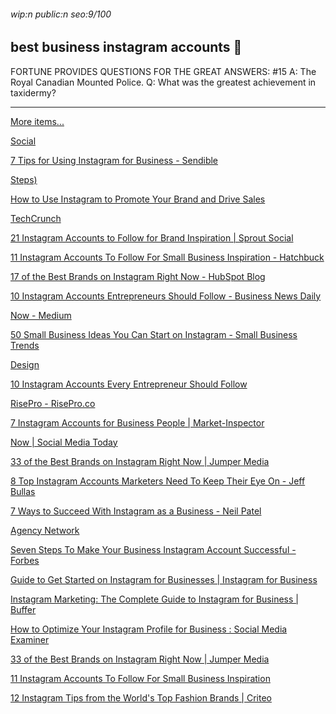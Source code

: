 ###### wip:n public:n seo:9/100

## best business instagram accounts :nail_care:

FORTUNE PROVIDES QUESTIONS FOR THE GREAT ANSWERS: #15
A:	The Royal Canadian Mounted Police.
Q:	What was the greatest achievement in taxidermy?


----------


[ ](https://sproutsocial.com/insights/instagram-accounts-to-follow/)

[More items... ](https://sproutsocial.com/insights/instagram-accounts-to-follow/)

[      Social ](https://sproutsocial.com/insights/instagram-accounts-to-follow/amp/)

[      7 Tips for Using Instagram for Business - Sendible ](https://www.sendible.com/insights/7-tips-for-using-instagram-for-business)

[      Steps) ](https://www.freelogoservices.com/blog/2018/02/20/how-to-set-up-an-instagram-account-for-your-business/)

[      How to Use Instagram to Promote Your Brand and Drive Sales ](https://neilpatel.com/blog/drive-sales-with-instagram/)

[      TechCrunch ](https://techcrunch.com/2017/11/30/instagram-25-million-business-profiles/)

[21 Instagram Accounts to Follow for Brand Inspiration | Sprout Social ](http://sproutsocial.com/insights/instagram-accounts-to-follow/amp/)

[11 Instagram Accounts To Follow For Small Business Inspiration - Hatchbuck ](http://www.hatchbuck.com/blog/instagram-inspiration-small-business/amp/)

[17 of the Best Brands on Instagram Right Now - HubSpot Blog ](http://blog.hubspot.com/marketing/best-brands-on-instagram)

[10 Instagram Accounts Entrepreneurs Should Follow - Business News Daily ](http://www.businessnewsdaily.com/11054-instagram-accounts-for-entrepreneurs.html)

[Now - Medium ](http://medium.com/the-mission/7-crazy-successful-instagram-business-accounts-you-need-to-follow-right-now-7498a9c76cd1)

[50 Small Business Ideas You Can Start on Instagram - Small Business Trends ](http://smallbiztrends.com/2017/09/instagram-business-ideas.html)

[Design ](http://www.impactbnd.com/blog/examples-of-businesses-using-instagram)

[10 Instagram Accounts Every Entrepreneur Should Follow ](http://www.entrepreneur.com/slideshow/294454)

[RisePro - RisePro.co ](http://risepro.co/best-brands-on-instagram/)

[7 Instagram Accounts for Business People | Market-Inspector ](http://www.market-inspector.co.uk/blog/2015/09/best-instagram-acount)

[Now | Social Media Today ](http://www.socialmediatoday.com/news/7-crazy-successful-instagram-business-accounts-you-need-to-follow-right-now/515166/)

[33 of the Best Brands on Instagram Right Now | Jumper Media ](http://jumpermedia.co/33-of-the-best-brands-on-instagram/)

[8 Top Instagram Accounts Marketers Need To Keep Their Eye On - Jeff Bullas ](http://www.jeffbullas.com/8-top-instagram-accounts-marketers-need-to-keep-their-eye-on/)

[7 Ways to Succeed With Instagram as a Business - Neil Patel ](http://neilpatel.com/blog/succeed-instagram-business/amp/)

[Agency Network ](http://digitalagencynetwork.com/creative-digital-agency-instagram-accounts/)

[Seven Steps To Make Your Business Instagram Account Successful - Forbes ](http://www.forbes.com/sites/forbesagencycouncil/2018/05/31/seven-steps-to-make-your-business-instagram-account-successful/amp/)

[Guide to Get Started on Instagram for Businesses | Instagram for Business ](http://business.instagram.com/getting-started)

[Instagram Marketing: The Complete Guide to Instagram for Business | Buffer ](http://buffer.com/instagram-marketing)

[How to Optimize Your Instagram Profile for Business : Social Media Examiner ](http://www.socialmediaexaminer.com/how-to-optimize-instagram-profile-for-business/)

[33 of the Best Brands on Instagram Right Now | Jumper Media ](http://jumpermedia.co/33-of-the-best-brands-on-instagram/)

[11 Instagram Accounts To Follow For Small Business Inspiration ](http://www.hatchbuck.com/blog/instagram-inspiration-small-business/amp/)

[12 Instagram Tips from the World's Top Fashion Brands | Criteo ](http://www.criteo.com/insights/fashion-marketing-instagram-strategies/amp/)

